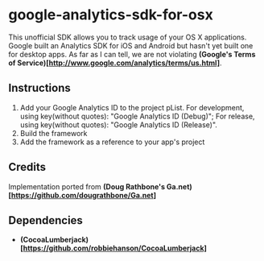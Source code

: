 google-analytics-sdk-for-osx
============================

This unofficial SDK allows you to track usage of your OS X applications. Google built an Analytics SDK for iOS and Android but hasn't yet built one for desktop apps. As far as I can tell, we are not violating **(Google's Terms of Service)[http://www.google.com/analytics/terms/us.html]**.


Instructions
------------
1. Add your Google Analytics ID to the project pList. For development, using key(without quotes): "Google Analytics ID (Debug)"; For release, using key(without quotes): "Google Analytics ID (Release)".
2. Build the framework
3. Add the framework as a reference to your app's project



Credits
-------
Implementation ported from **(Doug Rathbone's Ga.net)[https://github.com/dougrathbone/Ga.net]**


Dependencies
------------
* **(CocoaLumberjack)[https://github.com/robbiehanson/CocoaLumberjack]**
